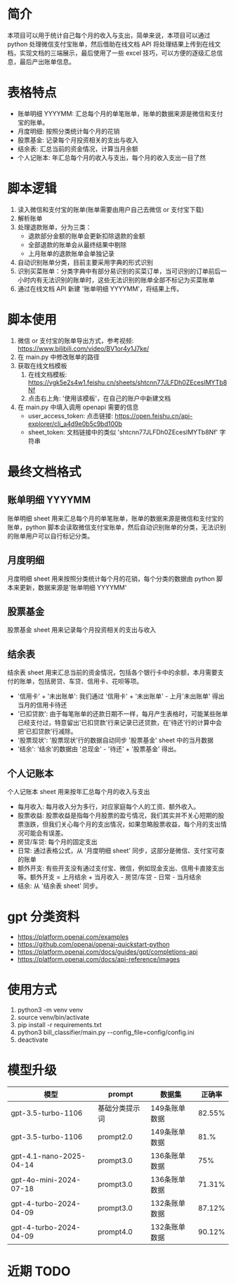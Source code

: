 # 简介
本项目可以用于统计自己每个月的收入与支出，简单来说，本项目可以通过 python 处理微信支付宝账单，然后借助在线文档 API 将处理结果上传到在线文档，实现文档的三端展示，最后使用了一些 excel 技巧，可以方便的逐级汇总信息，最后产出账单信息。

# 表格特点
- 账单明细 YYYYMM: 汇总每个月的单笔账单，账单的数据来源是微信和支付宝的账单。
- 月度明细: 按照分类统计每个月的花销
- 股票基金: 记录每个月投资相关的支出与收入
- 结余表: 汇总当前的资金情况，计算当月余额
- 个人记账本: 年汇总每个月的收入与支出，每个月的收入支出一目了然

# 脚本逻辑
1. 读入微信和支付宝的账单(账单需要由用户自己去微信 or 支付宝下载)
2. 解析账单
3. 处理退款账单，分为三类：
    - 退款部分金额的账单会更新扣除退款的金额
    - 全部退款的账单会从最终结果中剔除
    - 上月账单的退款账单会单独记录
4. 自动识别账单分类，目前主要采用字典的形式识别
5. 识别买菜账单：分类字典中有部分易识别的买菜订单，当可识别的订单前后一小时内有无法识别的账单时，这些无法识别的账单全部不标记为买菜账单
6. 通过在线文档 API 新建 '账单明细 YYYYMM'，将结果上传。

# 脚本使用
1. 微信 or 支付宝的账单导出方式，参考视频: https://www.bilibili.com/video/BV1or4y1J7ke/
2. 在 main.py 中修改账单的路径
3. 获取在线文档模板
    1. 在线文档模板: https://vgk5e2s4w1.feishu.cn/sheets/shtcnn77JLFDh0ZEcesIMYTb8Nf
    2. 点击右上角: '使用该模板'，在自己的账户中新建文档
4. 在 main.py 中填入调用 openapi 需要的信息
    - user_access_token: 点击链接: https://open.feishu.cn/api-explorer/cli_a4d9e0b5c9bd100b
    - sheet_token: 文档链接中的类似 'shtcnn77JLFDh0ZEcesIMYTb8Nf' 字符串

# 最终文档格式
## 账单明细 YYYYMM
账单明细 sheet 用来汇总每个月的单笔账单，账单的数据来源是微信和支付宝的账单，python 脚本会读取微信支付宝账单，然后自动识别账单的分类，无法识别的账单用户可以自行标记分类。

## 月度明细
月度明细 sheet 用来按照分类统计每个月的花销，每个分类的数据由 python 脚本来更新，数据来源是'账单明细 YYYYMM'

## 股票基金
股票基金 sheet 用来记录每个月投资相关的支出与收入

## 结余表
结余表 sheet 用来汇总当前的资金情况，包括各个银行卡中的余额，本月需要支付的账单，包括房贷、车贷、信用卡、花呗等项。
- '信用卡' + '未出账单': 我们通过 '信用卡' + '未出账单' - 上月'未出账单' 得出当月的信用卡待还
- '已扣贷款': 由于每笔账单的还款日期不一样，每月产生表格时，可能某些账单已经支付过，特意留出'已扣贷款'行来记录已还贷款，在'待还'行的计算中会把'已扣贷款'行减除。
- '股票现状': '股票现状'行的数据自动同步 '股票基金' sheet 中的当月数据
- '结余': '结余'的数据由 '总现金' - '待还' + '股票基金' 得出。

## 个人记账本
个人记账本 sheet 用来按年汇总每个月的收入与支出

- 每月收入: 每月收入分为多行，对应家庭每个人的工资、额外收入。
- 股票收益: 股票收益是指每个月股票的盈亏情况，我们其实并不关心短期的股票涨跌，但我们关心每个月的支出情况，如果忽略股票收益，每个月的支出情况可能会有误差。
- 房贷/车贷: 每个月的固定支出
- 日常: 通过表格公式，从 '月度明细 sheet' 同步，这部分是微信、支付宝可查的账单
- 额外开支: 有些开支没有通过支付宝、微信，例如现金支出、信用卡直接支出等。额外开支 = 上月结余 + 当月收入 - 房贷/车贷 - 日常 - 当月结余
- 结余: 从 '结余表 sheet' 同步。

# gpt 分类资料
- https://platform.openai.com/examples
- https://github.com/openai/openai-quickstart-python
- https://platform.openai.com/docs/guides/gpt/completions-api
- https://platform.openai.com/docs/api-reference/images

# 使用方式

1. python3 -m venv venv
2. source venv/bin/activate
3. pip install -r requirements.txt
4. python3 bill_classifier/main.py --config_file=config/config.ini
5. deactivate

# 模型升级

| 模型 | prompt | 数据集 | 正确率 |
|------|---------|--------|--------|
| gpt-3.5-turbo-1106 | 基础分类提示词 | 149条账单数据 | 82.55% |
| gpt-3.5-turbo-1106 | prompt2.0 | 149条账单数据 | 81.% |
| gpt-4.1-nano-2025-04-14 | prompt3.0 | 136条账单数据 | 75% |
|gpt-4o-mini-2024-07-18|prompt3.0|136条账单数据| 71.31%|
|gpt-4-turbo-2024-04-09|prompt3.0|132条账单数据|87.12%|
|gpt-4-turbo-2024-04-09|prompt4.0|132条账单数据|90.12%|

# 近期 TODO
